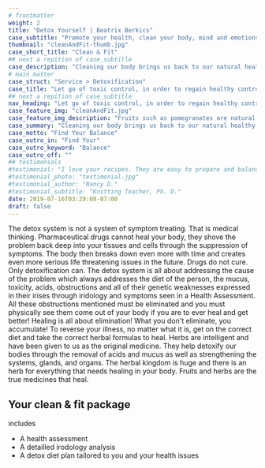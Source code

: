 ```yaml
---
# frontmatter
weight: 2
title: "Detox Yourself | Beatrix Berkics"
case_subtitle: "Promote your health, clean your body, mind and emotions"
thumbnail: "cleanAndFit-thumb.jpg"
case_short_title: "Clean & Fit" 
## next a repition of case_subtitle
case_description: "Cleaning our body brings us back to our natural healthy state of being. It connects us with ourselves and with others. How clean our body is, effects our emotional state, clarity of mind, hormonal balance, concentration and energy."
# main matter
case_struct: "Service > Detoxification"
case_title: "Let go of toxic control, in order to regain healthy control"
## next a repition of case_subtitle
nav_heading: "Let go of toxic control, in order to regain healthy control"
case_feature_img: "cleanAndFit.jpg"
case_feature_img_description: "Fruits such as pomegranates are natural cleansers" 
case_summary: "Cleaning our body brings us back to our natural healthy stte of being. It connects us with ourselves and with orthers. How clean our body is, effects our emotional state, clarity of mind, hormonal balance, concentration and energy."
case_motto: "Find Your Balance"
case_outro_in: "Find Your"
case_outro_keyword: "Balance"
case_outro_off: ""
## testimonials
#testimonial: "I love your recipes. They are easy to prepare and balanced with good nutrition. I feel great and I sleep so well. I have lost 3 pounds without effort. This was the jumpstart I needed and the community to keep me accountable and connected. " 
#testimonial_photo: "testimonial.jpg"
#testimonial_author: "Nancy D."
#testimonial_subtitle: "Knitting Teacher, Ph. D."
date: 2019-07-16T03:29:08-07:00
draft: false
---
```


The detox system is not a system of symptom treating. That is medical thinking. Pharmaceutical drugs cannot heal your body, they shove the problem back deep into your tissues and cells through the suppression of symptoms. The body then breaks down even more with time and creates even more serious life threatening issues in the future. Drugs do not cure. Only detoxification can. The detox system is all about addressing the cause of the problem which always addresses the diet of the person, the mucus, toxicity, acids, obstructions and all of their genetic weaknesses expressed in their irises through iridology and symptoms seen in a Health Assessment. All these obstructions mentioned must be eliminated and you must physically see them come out of your body if you are to ever heal and get better! Healing is all about elimination! What you don't eliminate, you accumulate! To reverse your illness, no matter what it is, get on the correct diet and take the correct herbal formulas to heal. Herbs are intelligent and have been given to us as the original medicine. They help detoxify our bodies through the removal of acids and mucus as well as strengthening the systems, glands, and organs. The herbal kingdom is huge and there is an herb for everything that needs healing in your body. Fruits and herbs are the true medicines that heal.

## Your clean & fit package

includes

- A health assessment
- A detailled irodology analysis
- A detox diet plan tailored to you and your health issues